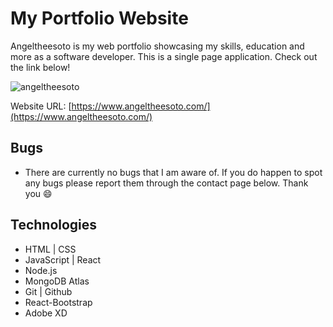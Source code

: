 # My Portfolio Website

<!-- Npm packages | Shorthand react component boilerplate [rafce]
Backend --
[dotenv] - Loads environment variables from a .env file.
[express] - is a back end web application framework for building RESTful APIs with Node.js
[nodemon] - It simply restarts the node application whenever it observes the changes in the file present in the working directory of your project.
[concurrently] - lets you run frontend and backend with one command.npm run start.
[cors] - CORS is a node.js package for providing a Connect/Express middleware that can be used to enable CORS with various options.
[mongoose] - Provides everything that lets us connect to mongoDB.

Frontend --
[bootstrap react-bootstrap] - used for fast styling
[emailjs-com] - used to send emails in the form.
[mapbox-gl maplibre-gl react-map-gl] - works with the maps
[react-scroll react-scroll-motion] - effects on scroll into view
[react-toastify] - makes a toast appear when form is submited
[react-router-dom] - lets you change content on click in page.
[axios] - links backend and frontend. Makes api calls easy.
[react-loader-spinner] - load spinner
[react-helmet] - manipulate html head attributes from components
[@mui/icons-material @mui/material @emotion/styled @emotion/react] - material ui icons
-->

Angeltheesoto is my web portfolio showcasing my skills, education and more as a software developer. This is a single page application.
Check out the link below!

![angeltheesoto](https://i.postimg.cc/mZKHs7xL/angeltheesoto.png)

Website URL: [https://www.angeltheesoto.com/](https://www.angeltheesoto.com/)

## Bugs

- There are currently no bugs that I am aware of. If you do happen to spot any bugs please report them through the contact page below. Thank you 😄

## Technologies

- HTML | CSS
- JavaScript | React
- Node.js
- MongoDB Atlas
- Git | Github
- React-Bootstrap
- Adobe XD

<!-- WORKING ON:
  1. Work on blog page.
  2. Change Skills to show a bar of how well you know certain skills. Add more content and information to the pages.
  -->
